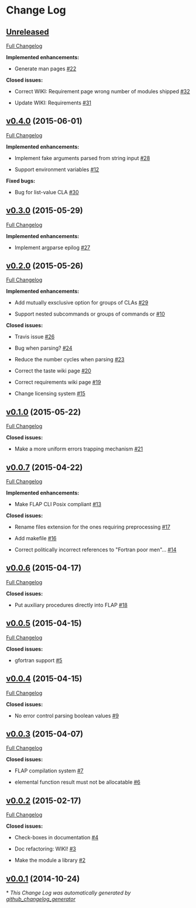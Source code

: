 # Change Log

## [Unreleased](https://github.com/szaghi/FLAP/tree/HEAD)

[Full Changelog](https://github.com/szaghi/FLAP/compare/v0.4.0...HEAD)

**Implemented enhancements:**

- Generate man pages [\#22](https://github.com/szaghi/FLAP/issues/22)

**Closed issues:**

- Correct WIKI: Requirement page wrong number of modules shipped [\#32](https://github.com/szaghi/FLAP/issues/32)

- Update WIKI: Requirements [\#31](https://github.com/szaghi/FLAP/issues/31)

## [v0.4.0](https://github.com/szaghi/FLAP/tree/v0.4.0) (2015-06-01)

[Full Changelog](https://github.com/szaghi/FLAP/compare/v0.3.0...v0.4.0)

**Implemented enhancements:**

- Implement fake arguments parsed from string input [\#28](https://github.com/szaghi/FLAP/issues/28)

- Support environment variables [\#12](https://github.com/szaghi/FLAP/issues/12)

**Fixed bugs:**

- Bug for list-value CLA [\#30](https://github.com/szaghi/FLAP/issues/30)

## [v0.3.0](https://github.com/szaghi/FLAP/tree/v0.3.0) (2015-05-29)

[Full Changelog](https://github.com/szaghi/FLAP/compare/v0.2.0...v0.3.0)

**Implemented enhancements:**

- Implement argparse epilog [\#27](https://github.com/szaghi/FLAP/issues/27)

## [v0.2.0](https://github.com/szaghi/FLAP/tree/v0.2.0) (2015-05-26)

[Full Changelog](https://github.com/szaghi/FLAP/compare/v0.1.0...v0.2.0)

**Implemented enhancements:**

- Add mutually exsclusive option for groups of CLAs [\#29](https://github.com/szaghi/FLAP/issues/29)

- Support nested subcommands or groups of commands or [\#10](https://github.com/szaghi/FLAP/issues/10)

**Closed issues:**

- Travis issue  [\#26](https://github.com/szaghi/FLAP/issues/26)

- Bug when parsing? [\#24](https://github.com/szaghi/FLAP/issues/24)

- Reduce the number cycles when parsing [\#23](https://github.com/szaghi/FLAP/issues/23)

- Correct the taste wiki page [\#20](https://github.com/szaghi/FLAP/issues/20)

- Correct requirements wiki page [\#19](https://github.com/szaghi/FLAP/issues/19)

- Change licensing system [\#15](https://github.com/szaghi/FLAP/issues/15)

## [v0.1.0](https://github.com/szaghi/FLAP/tree/v0.1.0) (2015-05-22)

[Full Changelog](https://github.com/szaghi/FLAP/compare/v0.0.7...v0.1.0)

**Closed issues:**

- Make a more uniform errors trapping mechanism [\#21](https://github.com/szaghi/FLAP/issues/21)

## [v0.0.7](https://github.com/szaghi/FLAP/tree/v0.0.7) (2015-04-22)

[Full Changelog](https://github.com/szaghi/FLAP/compare/v0.0.6...v0.0.7)

**Implemented enhancements:**

- Make FLAP CLI Posix compliant [\#13](https://github.com/szaghi/FLAP/issues/13)

**Closed issues:**

- Rename files extension for the ones requiring preprocessing [\#17](https://github.com/szaghi/FLAP/issues/17)

- Add makefile [\#16](https://github.com/szaghi/FLAP/issues/16)

- Correct politically incorrect references to "Fortran poor men"... [\#14](https://github.com/szaghi/FLAP/issues/14)

## [v0.0.6](https://github.com/szaghi/FLAP/tree/v0.0.6) (2015-04-17)

[Full Changelog](https://github.com/szaghi/FLAP/compare/v0.0.5...v0.0.6)

**Closed issues:**

- Put auxiliary procedures directly into FLAP [\#18](https://github.com/szaghi/FLAP/issues/18)

## [v0.0.5](https://github.com/szaghi/FLAP/tree/v0.0.5) (2015-04-15)

[Full Changelog](https://github.com/szaghi/FLAP/compare/v0.0.4...v0.0.5)

**Closed issues:**

- gfortran support [\#5](https://github.com/szaghi/FLAP/issues/5)

## [v0.0.4](https://github.com/szaghi/FLAP/tree/v0.0.4) (2015-04-15)

[Full Changelog](https://github.com/szaghi/FLAP/compare/v0.0.3...v0.0.4)

**Closed issues:**

- No error control parsing boolean values [\#9](https://github.com/szaghi/FLAP/issues/9)

## [v0.0.3](https://github.com/szaghi/FLAP/tree/v0.0.3) (2015-04-07)

[Full Changelog](https://github.com/szaghi/FLAP/compare/v0.0.2...v0.0.3)

**Closed issues:**

- FLAP compilation system [\#7](https://github.com/szaghi/FLAP/issues/7)

- elemental function result must not be allocatable [\#6](https://github.com/szaghi/FLAP/issues/6)

## [v0.0.2](https://github.com/szaghi/FLAP/tree/v0.0.2) (2015-02-17)

[Full Changelog](https://github.com/szaghi/FLAP/compare/v0.0.1...v0.0.2)

**Closed issues:**

- Check-boxes in documentation [\#4](https://github.com/szaghi/FLAP/issues/4)

- Doc refactoring: WIKI! [\#3](https://github.com/szaghi/FLAP/issues/3)

- Make the module a library [\#2](https://github.com/szaghi/FLAP/issues/2)

## [v0.0.1](https://github.com/szaghi/FLAP/tree/v0.0.1) (2014-10-24)



\* *This Change Log was automatically generated by [github_changelog_generator](https://github.com/skywinder/Github-Changelog-Generator)*
